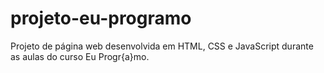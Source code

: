 # projeto-eu-programo
Projeto de página web desenvolvida em HTML, CSS e JavaScript durante as aulas do curso Eu Progr{a}mo.

